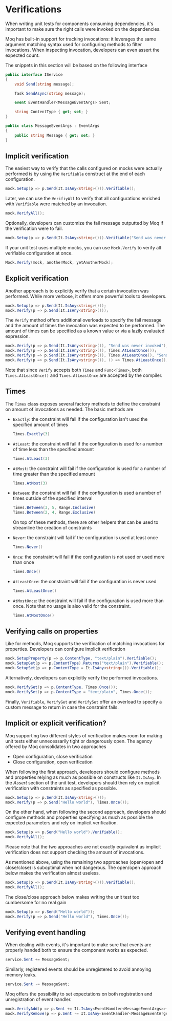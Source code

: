 # Verifications

When writing unit tests for components consuming dependencies, it's important to make sure the right calls were invoked on the dependencies.

Moq has built-in support for tracking invocations: it leverages the same argument matching syntax used for configuring methods to filter invocations. When inspecting invocation, developers can even assert the expected count.

The snippets in this section will be based on the following interface

```csharp
public interface IService 
{
    void Send(string message);

    Task SendAsync(string message);

    event EventHandler<MessageEventArgs> Sent;

    string ContentType { get; set; }
}

public class MessageEventArgs : EventArgs
{
    public string Message { get; set; }
}
```

## Implicit verification

The easiest way to verify that the calls configured on mocks were actually performed is by using the `Verifiable` construct at the end of each configuration.

```csharp
mock.Setup(p => p.Send(It.IsAny<string>())).Verifiable();
```

Later, we can use the `VerifiyAll` to verify that all configurations enriched with `Verifiable` were matched by an invocation.

```csharp
mock.VerifyAll();
```

Optionally, developers can customize the fail message outputted by Moq if the verification were to fail.

```csharp
mock.Setup(p => p.Send(It.IsAny<string>())).Verifiable("Send was never invoked");
```

If your unit test uses multiple mocks, you can use `Mock.Verify` to verify all verifiable configuration at once.

```csharp
Mock.Verify(mock, anotherMock, yetAnotherMock);
```

## Explicit verification

Another approach is to explicitly verify that a certain invocation was performed. While more verbose, it offers more powerful tools to developers.

```csharp
mock.Setup(p => p.Send(It.IsAny<string>()));
mock.Verify(p => p.Send(It.IsAny<string>()));
```

The `Verify` method offers additional overloads to specify the fail message and the amount of times the invocation was expected to be performed. The amount of times can be specified as a known value or via a lazily evaluated expression.

```csharp
mock.Verify(p => p.Send(It.IsAny<string>()), "Send was never invoked");
mock.Verify(p => p.Send(It.IsAny<string>()), Times.AtLeastOnce());
mock.Verify(p => p.Send(It.IsAny<string>()), Times.AtLeastOnce(), "Send was never invoked");
mock.Verify(p => p.Send(It.IsAny<string>()), () => Times.AtLeastOnce(), "Send was never invoked");
```

Note that since `Verify` accepts both `Times` and `Func<Times>`, both `Times.AtLeastOnce()` and `Times.AtLeastOnce` are accepted by the compiler.

## Times

The `Times` class exposes several factory methods to define the constraint on amount of invocations as needed. The basic methods are

* `Exactly`: the constraint will fail if the configuration isn't used the specified amount of times

  ```csharp
  Times.Exactly(3)
  ```

* `AtLeast`: the constraint will fail if the configuration is used for a number of time less than the specified amount

  ```csharp
  Times.AtLeast(3)
  ```

* `AtMost`: the constraint will fail if the configuration is used for a number of time greater than the specified amount

  ```csharp
  Times.AtMost(3)
  ```

* `Between`: the constraint will fail if the configuration is used a number of times outside of the specified interval

  ```csharp
  Times.Between(3, 5, Range.Inclusive)
  Times.Between(2, 4, Range.Exclusive)
  ```

  On top of these methods, there are other helpers that can be used to streamline the creation of constraints

* `Never`: the constraint will fail if the configuration is used at least once

  ```csharp
  Times.Never()
  ```

* `Once`: the constraint will fail if the configuration is not used or used more than once

  ```csharp
  Times.Once()
  ```

* `AtLeastOnce`: the constraint will fail if the configuration is never used

  ```csharp
  Times.AtLeastOnce()
  ```

* `AtMostOnce`: the constraint will fail if the configuration is used more than once. Note that no usage is also valid for the constraint.

  ```csharp
  Times.AtMostOnce()
  ```

## Verifying calls on properties

Like for methods, Moq supports the verification of matching invocations for properties. Developers can configure implicit verification

```csharp
mock.SetupProperty(p => p.ContentType, "text/plain").Verifiable();
mock.SetupGet(p => p.ContentType).Returns("text/plain").Verifiable();
mock.SetupSet(p => p.ContentType = It.IsAny<string>()).Verifiable();
```

Alternatively, developers can explicitly verify the performed invocations.

```csharp
mock.VerifyGet(p => p.ContentType, Times.Once());
mock.VerifySet(p => p.ContentType = "text/plain", Times.Once());
```

Finally, `Verifiable`, `VerifyGet` and `VerifySet` offer an overload to specify a custom message to return in case the constraint fails.

## Implicit or explicit verification?

Moq supporting two different styles of verification makes room for making unit tests either unnecessarily tight or dangerously open. The agency offered by Moq consolidates in two approaches

* Open configuration, close verification
* Close configuration, open verification

When following the first approach, developers should configure methods and properties relying as much as possible on constructs like `It.IsAny`. In the _Assert_ section of the unit test, developers should then rely on explicit verification with constraints as specified as possible.

```csharp
mock.Setup(p => p.Send(It.IsAny<string>()));
mock.Verify(p => p.Send("Hello world"), Times.Once());
```

On the other hand, when following the second approach, developers should configure methods and properties specifying as much as possible the expected parameters and rely on implicit verification.

```csharp
mock.Setup(p => p.Send("Hello world").Verifiable();
mock.VerifyAll();
```

Please note that the two approaches are not exactly equivalent as implicit verification does not support checking the amount of invocations.

As mentioned above, using the remaining two approaches \(open/open and close/close\) is suboptimal when not dangerous. The open/open approach below makes the verification almost useless.

```csharp
mock.Setup(p => p.Send(It.IsAny<string>())).Verifiable();
mock.VerifyAll();
```

The close/close approach below makes writing the unit test too cumbersome for no real gain

```csharp
mock.Setup(p => p.Send("Hello world"));
mock.Verify(p => p.Send("Hello world"), Times.Once());
```

## Verifying event handling

When dealing with events, it's important to make sure that events are properly handed both to ensure the component works as expected.

```csharp
service.Sent += MessageSent;
```

Similarly, registered events should be unregistered to avoid annoying memory leaks.

```csharp
service.Sent -= MessageSent;
```

Moq offers the possibility to set expectations on both registration and unregistration of event handler.

```csharp
mock.VerifyAdd(p => p.Sent += It.IsAny<EventHandler<MessageEventArgs>>());
mock.VerifyRemove(p => p.Sent -= It.IsAny<EventHandler<MessageEventArgs>>());
```

